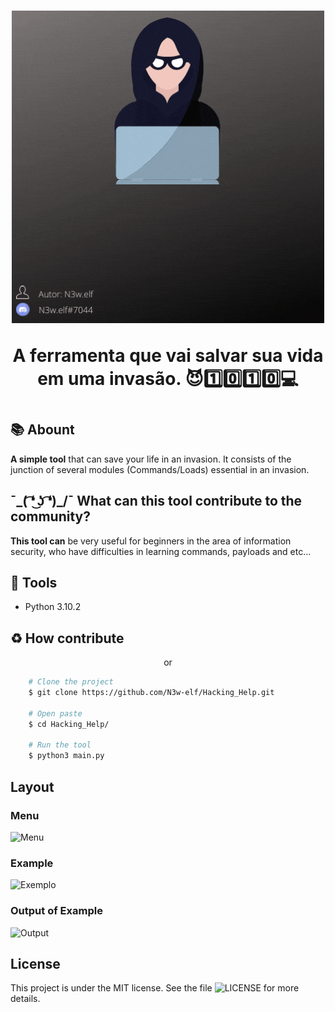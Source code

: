 <h1 align="center">
    <img src='./imagens/HACKER_HELPER.gif'/>
    <p>A ferramenta que vai salvar sua vida em uma invasão. 😈1️⃣0️⃣1️⃣0️⃣💻</p>
<h1>


## 📚 Abount

**A simple tool** that can save your life in an invasion. It consists of the junction of several modules (Commands/Loads) essential in an invasion.

##  ¯\_( ͡❛ ͜ʖ ͡❛)_/¯ What can this tool contribute to the community?

**This tool can** be very useful for beginners in the area of information security, who have difficulties in learning commands, payloads and etc...

## 🔨 Tools

- Python 3.10.2

## ♻️ How contribute

<p align="center">or</p>

```bash
    # Clone the project
    $ git clone https://github.com/N3w-elf/Hacking_Help.git

    # Open paste
    $ cd Hacking_Help/

    # Run the tool
    $ python3 main.py
```

## Layout

### Menu

![Menu](https://github.com/N3w-elf/Hacking_Help/blob/master/imagens/menu.png) 

### Example

![Exemplo](https://github.com/N3w-elf/Hacking_Help/blob/master/imagens/menu-shell-rev.png)


### Output of Example

![Output](https://github.com/N3w-elf/Hacking_Help/blob/master/imagens/saida_shell_rev.png)


##  License

This project is under the MIT license. 
See the file ![LICENSE](https://github.com/N3w-elf/Hacking_Help/blob/master/LICENSE) for more details.
